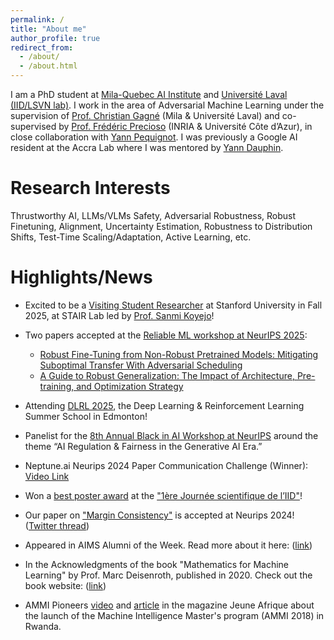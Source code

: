```yaml
---
permalink: /
title: "About me"
author_profile: true
redirect_from: 
  - /about/
  - /about.html
---
```


I am a PhD student at [Mila-Quebec AI Institute](https://mila.quebec/en/) and [Université Laval (IID/LSVN lab)](https://iid.ulaval.ca/en/). I work in the area of Adversarial Machine Learning under the supervision of [Prof. Christian Gagné](https://chgagne.github.io/english/) (Mila & Université Laval) and co-supervised by [Prof. Frédéric Precioso](https://www.i3s.unice.fr/~precioso/) (INRIA & Université Côte d’Azur), in close collaboration with [Yann Pequignot](https://www.irif.fr/~pequignot/). I was previously a Google AI resident at the Accra Lab where I was mentored by [Yann Dauphin](https://www.dauphin.io/).

Research Interests
======
Thrustworthy AI, LLMs/VLMs Safety, Adversarial Robustness, Robust Finetuning, Alignment, Uncertainty Estimation, Robustness to Distribution Shifts, Test-Time Scaling/Adaptation, Active Learning, etc.

Highlights/News
======
* Excited to be a [Visiting Student Researcher](https://profiles.stanford.edu/jonas-ngnawe) at Stanford University in Fall 2025, at STAIR Lab led by [Prof. Sanmi Koyejo](https://cs.stanford.edu/~sanmi/)!

* Two papers accepted at the [Reliable ML workshop at NeurIPS 2025](https://reliablemlworkshop.github.io/): 
   - [Robust Fine-Tuning from Non-Robust Pretrained Models: Mitigating Suboptimal Transfer With Adversarial Scheduling](https://arxiv.org/abs/2509.23325) 
   - [A Guide to Robust Generalization: The Impact of Architecture, Pre-training, and Optimization Strategy](https://arxiv.org/abs/2508.14079)

* Attending [DLRL 2025](https://dlrl.ca/), the Deep Learning & Reinforcement Learning Summer School in Edmonton!

* Panelist for the [8th Annual Black in AI Workshop at NeurIPS](https://www.linkedin.com/posts/blackinai_rsvp-for-the-8th-annual-black-in-ai-workshop-activity-7264699464093696000-UUfg?utm_source=share&utm_medium=member_desktop) around the theme “AI Regulation & Fairness in the Generative AI Era.”

* Neptune.ai Neurips 2024 Paper Communication Challenge (Winner): [Video Link](https://youtu.be/bZ-m1lOOS70)

* Won a [best poster award](https://www.linkedin.com/posts/iid-ulaval_f%C3%A9licitations-aux-gagnantes-et-gagnants-du-activity-7261740406772568064-l7nk?utm_source=share&utm_medium=member_desktop) at the ["1ère Journée scientifique de l’IID"](https://iid.ulaval.ca/retour-sur-la-premiere-journee-scientifique-de-linstitut-intelligence-et-donnees/)!

* Our paper on ["Margin Consistency"](https://arxiv.org/abs/2406.18451) is accepted at Neurips 2024! ([Twitter thread](https://x.com/JNgnawe/status/1839315991018483971))

* Appeared in AIMS Alumni of the Week. Read more about it here: ([link](https://nexteinstein.org/alumoftheweek-jonas-ngnawe-aims-cameroon-17-ammi-19/))

* In the Acknowledgments of the book "Mathematics for Machine Learning" by Prof. Marc Deisenroth, published in 2020. Check out the book website: ([link](https://mml-book.github.io/))

* AMMI Pioneers [video](https://youtu.be/5Ssn-KYvdy0?si=6YJePlZg3ykAm2Cg) and [article](https://www.jeuneafrique.com/emploi-formation/655910/rwanda-les-premiers-jours-de-cours-des-etudiants-daims-kigali/) in the magazine Jeune Afrique about the launch of the Machine Intelligence Master's program (AMMI 2018) in Rwanda.
